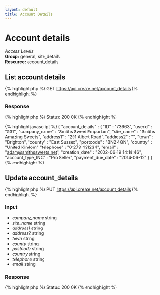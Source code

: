 ```yaml
---
layout: default
title: Account Details
---
```


Account details
=============

*Access Levels*    
__Group:__ general, site_details     
__Resource:__ account_details

List account details
-------------------

{% highlight php %}
GET 	https://api.create.net/account_details
{% endhighlight %}

### Response

{% highlight php %}
Status: 200 OK
{% endhighlight %}

{% highlight javascript %}
{ "account_details" :
	{
		"ID" : "73663",
		"userid" : "537",
		"company_name" : "Smiths Sweet Emporium",
		"site_name" : "Smiths Amazing Sweets",
		"address1" : "291 Albert Road",
		"address2" : "",
		"town" : "Brighton",
		"county" : "East Sussex",
		"postcode" : "BN2 4QN",
		"country" : "United Kindom"
		"telephone" : "01273 431234",
		"email" : "adam@smithssweets.net",
		"creation_date" : "2002-06-19 14:18:46",
		"account_type_INC" : "Pro Seller",
		"payment_due_date" : "2014-06-12"
	}
}
{% endhighlight %}

Update account_details
------------------

{% highlight php %}
PUT 	https://api.create.net/account_details
{% endhighlight %}

### Input

* *company_name* string  
* *site_name* string  
* *address1* string
* *address2* string  
* *town* string  
* *county* string  
* *postcode* string  
* *country* string  
* *telephone* string  
* *email* string  

### Response

{% highlight php %}
Status: 200 OK
{% endhighlight %}